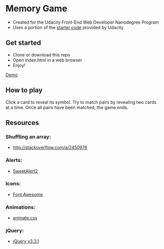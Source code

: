 # Memory Game

* Created for the Udacity Front-End Web Developer Nanodegree Program
* Uses a portion of the [starter code](https://github.com/udacity/fend-project-memory-game) provided by Udacity

## Get started

* Clone or download this repo
* Open index.html in a web browser
* Enjoy!

[Demo](https://popshift.net/memory/)

## How to play

Click a card to reveal its symbol. Try to match pairs by revealing two cards at a time. Once all pairs have been matched, the game ends. 

## Resources

### Shuffling an array:
* <http://stackoverflow.com/a/2450976>

### Alerts:
* [SweetAlert2](https://sweetalert2.github.io/)

### Icons:
* [Font Awesome](https://fontawesome.com/)

### Animations:
* [animate.css](https://github.com/daneden/animate.css/)

### jQuery:
* [jQuery v3.3.1](https://code.jquery.com/jquery/)